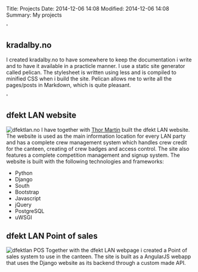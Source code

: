 Title: Projects
Date: 2014-12-06 14:08
Modified: 2014-12-06 14:08
Summary: My projects

'
<div class="project">

## kradalby.no
I created kradalby.no to have somewhere to keep the documentation i write and to have it available in a practicle manner. I use a static site generator called pelican. The stylesheet is written using less and is compiled to minified CSS when i build the site. Pelican allows me to write all the pages/posts in Markdown, which is quite pleasant.

</div>
'

<div class="project">

## dfekt LAN website
![dfektlan.no](/img/dfektlan.png)
I have together with [Thor Martin](https://github.com/thormartin91) built the dfekt LAN website. The website is used as the main information location for every LAN party and has a complete crew management system which handles crew credit for the canteen, creating of crew badges and access control. The site also features a complete competition management and signup system. The website is built with the following technologies and frameworks:

* Python
* Django
* South
* Bootstrap
* Javascript
* jQuery
* PostgreSQL
* uWSGI

</div>

<div class="project">

## dfekt LAN Point of sales
![dfektlan POS](/img/dfektlanpos.png)
Together with the dfekt LAN webpage i created a Point of sales system to use in the canteen. The site is built as a AngularJS webapp that uses the Django website as its backend through a custom made API.
</div>

<div class="project">

</div>
